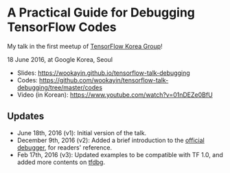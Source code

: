 A Practical Guide for Debugging TensorFlow Codes
================================================

My talk in the first meetup of [TensorFlow Korea Group](https://www.facebook.com/groups/TensorFlowKR/)!

18 June 2016, at Google Korea, Seoul

- Slides: https://wookayin.github.io/tensorflow-talk-debugging
- Codes: https://github.com/wookayin/tensorflow-talk-debugging/tree/master/codes
- Video (in Korean): https://www.youtube.com/watch?v=01nDEZe0BfU

## Updates

- June 18th, 2016 (v1): Initial version of the talk.
- December 9th, 2016 (v2): Added a brief introduction to the [official debugger][tfdbg], for readers' reference.
- Feb 17th, 2016 (v3): Updated examples to be compatible with TF 1.0, and added more contents on [tfdbg][tfdbg].

[tfdbg]: https://github.com/tensorflow/tensorflow/tree/master/tensorflow/python/debug/examples
